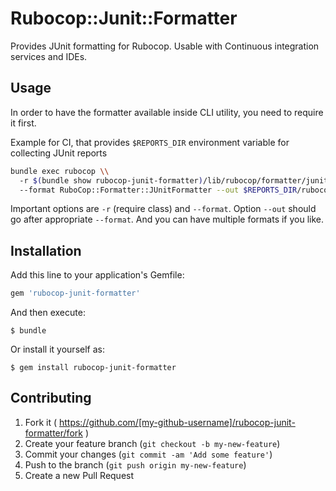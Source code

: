 # Rubocop::Junit::Formatter

Provides JUnit formatting for Rubocop. Usable with Continuous integration services and IDEs.

## Usage

In order to have the formatter available inside CLI utility, you need to require it first.

Example for CI, that provides `$REPORTS_DIR` environment variable for collecting JUnit reports

```bash
bundle exec rubocop \\
  -r $(bundle show rubocop-junit-formatter)/lib/rubocop/formatter/junit_formatter.rb \\
  --format RuboCop::Formatter::JUnitFormatter --out $REPORTS_DIR/rubocop.xml
```

Important options are `-r` (require class) and `--format`. Option `--out` should go after appropriate `--format`.
And you can have multiple formats if you like.

## Installation

Add this line to your application's Gemfile:

```ruby
gem 'rubocop-junit-formatter'
```

And then execute:

    $ bundle

Or install it yourself as:

    $ gem install rubocop-junit-formatter

## Contributing

1. Fork it ( https://github.com/[my-github-username]/rubocop-junit-formatter/fork )
2. Create your feature branch (`git checkout -b my-new-feature`)
3. Commit your changes (`git commit -am 'Add some feature'`)
4. Push to the branch (`git push origin my-new-feature`)
5. Create a new Pull Request
